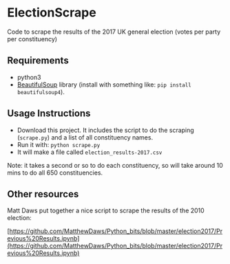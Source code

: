 # ElectionScrape

Code to scrape the results of the 2017 UK general election (votes per party per constituency)

## Requirements

  - python3
  - [BeautifulSoup](https://www.crummy.com/software/BeautifulSoup/) library (install with something like: ```pip install beautifulsoup4```).

## Usage Instructions

 - Download this project. It includes the script to do the scraping (`scrape.py`) and a list of all constituency names.
 - Run it with: ```python scrape.py```
 - It will make a file called `election_results-2017.csv`

Note: it takes a second or so to do each constituency, so will take around 10 mins to do all 650 constituencies.


## Other resources

Matt Daws put together a nice script to scrape the results of the 2010 election:

[https://github.com/MatthewDaws/Python_bits/blob/master/election2017/Previous%20Results.ipynb](https://github.com/MatthewDaws/Python_bits/blob/master/election2017/Previous%20Results.ipynb)
